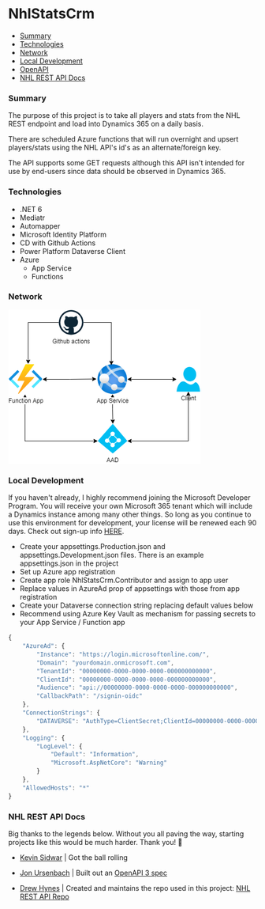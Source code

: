 # NhlStatsCrm

- [Summary](#summary)
- [Technologies](#technologies)
- [Network](#network)
- [Local Development](#local-development)
- [OpenAPI](./docs/OpenAPI.md)
- [NHL REST API Docs](#nhl-rest-api-docs)

### Summary

The purpose of this project is to take all players and stats from the NHL REST endpoint and load into Dynamics 365 on a daily basis.

There are scheduled Azure functions that will run overnight and upsert players/stats using the NHL API's id's as an alternate/foreign key.

The API supports some GET requests although this API isn't intended for use by end-users since data should be observed in Dynamics 365.

### Technologies

- .NET 6
- Mediatr
- Automapper
- Microsoft Identity Platform
- CD with Github Actions
- Power Platform Dataverse Client
- Azure
  - App Service
  - Functions

### Network

<div>
  <img align="center" src="./docs/img/NhlStatsCrmAzure.png" />
</div>

### Local Development

If you haven't already, I highly recommend joining the Microsoft Developer Program. You will receive your own Microsoft 365 tenant which will include a Dynamics instance among many other things. So long as you continue to use this environment for development, your license will be renewed each 90 days. Check out sign-up info [HERE](https://developer.microsoft.com/en-us/microsoft-365/dev-program).

- Create your appsettings.Production.json and appsettings.Development.json files. There is an example appsettings.json in the project
- Set up Azure app registration
- Create app role NhlStatsCrm.Contributor and assign to app user
- Replace values in AzureAd prop of appsettings with those from app registration
- Create your Dataverse connection string replacing default values below
- Recommend using Azure Key Vault as mechanism for passing secrets to your App Service / Function app

```javascript
{
	"AzureAd": {
		"Instance": "https://login.microsoftonline.com/",
		"Domain": "yourdomain.onmicrosoft.com",
		"TenantId": "00000000-0000-0000-0000-000000000000",
		"ClientId": "00000000-0000-0000-0000-000000000000",
		"Audience": "api://00000000-0000-0000-0000-000000000000",
		"CallbackPath": "/signin-oidc"
	},
	"ConnectionStrings": {
		"DATAVERSE": "AuthType=ClientSecret;ClientId=00000000-0000-0000-0000-000000000000;ClientSecret=gg;URL=https://yourdomain.crm.dynamics.com/;"
	},
	"Logging": {
		"LogLevel": {
			"Default": "Information",
			"Microsoft.AspNetCore": "Warning"
		}
	},
	"AllowedHosts": "*"
}
```

### NHL REST API Docs

Big thanks to the legends below. Without you all paving the way, starting projects like this would be much harder. Thank you! 🙏

- [Kevin Sidwar](https://www.kevinsidwar.com/) | Got the ball rolling

- [Jon Ursenbach](https://github.com/erunion) | Built out an [OpenAPI 3 spec](https://github.com/erunion/sport-api-specifications)

- [Drew Hynes](https://github.com/dword4) | Created and maintains the repo used in this project: [NHL REST API Repo](https://gitlab.com/dword4/nhlapi)

